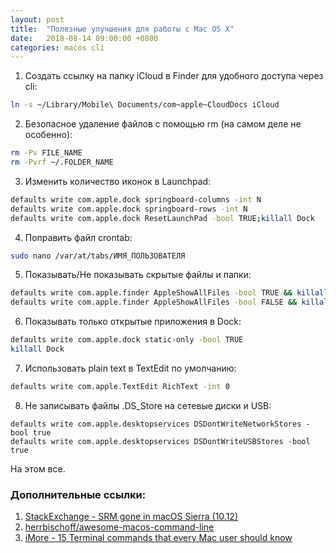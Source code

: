 ```yaml
---
layout: post
title:  "Полезные улучшения для работы с Mac OS X"
date:   2018-08-14 09:00:00 +0800
categories: macos cli
---
```


1. Создать ссылку на папку iCloud в Finder для удобного доступа через cli:
```sh
ln -s ~/Library/Mobile\ Documents/com~apple~CloudDocs iCloud
```
2. Безопасное удаление файлов с помощью rm (на самом деле не особенно):
```sh
rm -Pv FILE_NAME
rm -Pvrf ~/.FOLDER_NAME
```
3. Изменить количество иконок в Launchpad:
```sh
defaults write com.apple.dock springboard-columns -int N
defaults write com.apple.dock springboard-rows -int N
defaults write com.apple.dock ResetLaunchPad -bool TRUE;killall Dock
```
4. Поправить файл crontab:
```sh
sudo nano /var/at/tabs/ИМЯ_ПОЛЬЗОВАТЕЛЯ
```
5. Показывать/Не показывать скрытые файлы и папки:
```sh
defaults write com.apple.finder AppleShowAllFiles -bool TRUE && killall Finder
defaults write com.apple.finder AppleShowAllFiles -bool FALSE && killall Finder
```
6. Показывать только открытые приложения в Dock:
```sh
defaults write com.apple.dock static-only -bool TRUE
killall Dock
```
7. Использовать plain text в TextEdit по умолчанию:
```sh
defaults write com.apple.TextEdit RichText -int 0
```
8. Не записывать файлы .DS_Store на сетевые диски и USB:
```
defaults write com.apple.desktopservices DSDontWriteNetworkStores -bool true
defaults write com.apple.desktopservices DSDontWriteUSBStores -bool true
```

На этом все.

### Дополнительные ссылки:
1. [StackExchange - SRM gone in macOS Sierra (10.12)](https://apple.stackexchange.com/questions/252098/srm-gone-in-macos-sierra-10-12)
2. [herrbischoff/awesome-macos-command-line](https://github.com/herrbischoff/awesome-macos-command-line)
3. [iMore - 15 Terminal commands that every Mac user should know](https://www.imore.com/fifteen-terminal-tricks-every-mac-user-should-know)